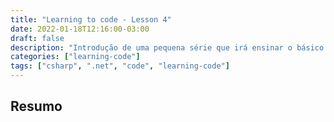 ```yaml
---
title: "Learning to code - Lesson 4"
date: 2022-01-18T12:16:00-03:00
draft: false
description: "Introdução de uma pequena série que irá ensinar o básico para iniciar em programação, mais específicamente em .NET C#"
categories: ["learning-code"]
tags: ["csharp", ".net", "code", "learning-code"]
---
```


## Resumo

